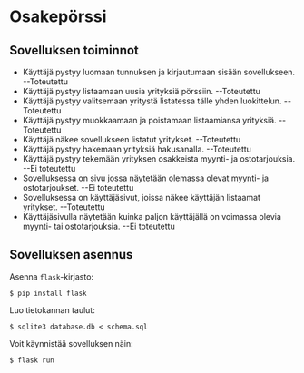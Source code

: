 # Osakepörssi

## Sovelluksen toiminnot
  * Käyttäjä pystyy luomaan tunnuksen ja kirjautumaan sisään sovellukseen.  --Toteutettu
  * Käyttäjä pystyy listaamaan uusia yrityksiä pörssiin.  --Toteutettu
  * Käyttäjä pystyy valitsemaan yritystä listatessa tälle yhden luokittelun.  --Toteutettu
  * Käyttäjä pystyy muokkaamaan ja poistamaan listaamiansa yrityksiä.  --Toteutettu
  * Käyttäjä näkee sovellukseen listatut yritykset.  --Toteutettu
  * Käyttäjä pystyy hakemaan yrityksiä hakusanalla.  --Toteutettu
  * Käyttäjä pystyy tekemään yrityksen osakkeista myynti- ja ostotarjouksia. --Ei toteutettu
  * Sovelluksessa on sivu jossa näytetään olemassa olevat myynti- ja ostotarjoukset.  --Ei toteutettu
  * Sovelluksessa on käyttäjäsivut, joissa näkee käyttäjän listaamat yritykset.   --Toteutettu
  * Käyttäjäsivulla näytetään kuinka paljon käyttäjällä on voimassa olevia myynti- tai ostotarjouksia. --Ei toteutettu

## Sovelluksen asennus

Asenna `flask`-kirjasto:

```
$ pip install flask
```

Luo tietokannan taulut:

```
$ sqlite3 database.db < schema.sql
```

Voit käynnistää sovelluksen näin:

```
$ flask run
```